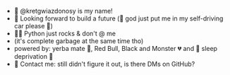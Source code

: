 - 👋 @kretgwiazdonosy is my name!
- 👀 Looking forward to build a future (🙏 god just put me in my self-driving car please 🙏)
- 🐍✨ Python just rocks & don't @ me
- (it's complete garbage at the same time tho)
- powered by: yerba mate 🧉, Red Bull, Black and Monster 💔 and 🎉 sleep deprivation 🎉
- 📩 Contact me: still didn't figure it out, is there DMs on GitHub? 

<!---
kretgwiazdonosy/kretgwiazdonosy is a ✨ special ✨ repository because its `README.md` (this file) appears on your GitHub profile.
You can click the Preview link to take a look at your changes.
--->
